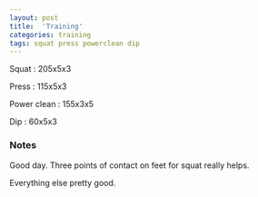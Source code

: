 ```yaml
---
layout: post
title:  'Training'
categories: training
tags: squat press powerclean dip
---
```


Squat       :   205x5x3

Press       :   115x5x3

Power clean :   155x3x5

Dip         :   60x5x3

### Notes

Good day. Three points of contact on feet for squat really helps.

Everything else pretty good. 
